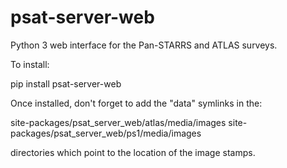 # psat-server-web
Python 3 web interface for the Pan-STARRS and ATLAS surveys.

To install:

pip install psat-server-web

Once installed, don't forget to add the "data" symlinks in the:

site-packages/psat\_server\_web/atlas/media/images
site-packages/psat\_server\_web/ps1/media/images

directories which point to the location of the image stamps.
